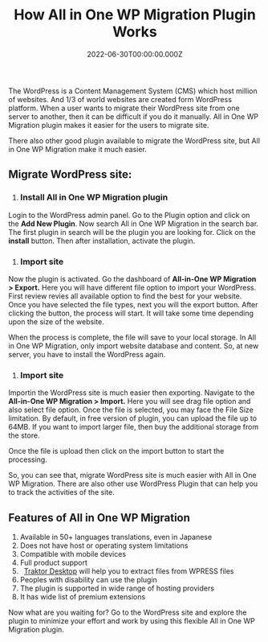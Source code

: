 ﻿---
title:  How All in One WP Migration Plugin Works
category: Wordpress
slug: wp-migration-plugin-works
metaDescription: The WordPress is a Content Management System (CMS) which host million of websites.And 1/3 of world websites are created form WordPress platform.
date: 2022-06-30T00:00:00.000Z
image: ../images/blogs/All in One WP Migration.jpg
---


The WordPress is a Content Management System (CMS) which host million of websites. And 1/3 of world websites are created form WordPress platform. When a user wants to migrate their WordPress site from one server to another, then it can be difficult if you do it manually. All in One WP Migration plugin makes it easier for the users to migrate site. 

There also other good plugin available to migrate the WordPress site, but All in One WP Migration make it much easier. 
## Migrate WordPress site:
1. ### Install All in One WP Migration plugin
Login to the WordPress admin panel. Go to the Plugin option and click on the **Add New Plugin**. Now search All in One WP Migration in the search bar. The first plugin in search will be the plugin you are looking for. Click on the **install** button. Then after installation, activate the plugin. 
1. ### Import site
Now the plugin is activated. Go the dashboard of **All-in-One WP Migration > Export.** Here you will have different file option to import your WordPress.  First review revies all available option to find the best for your website. Once you have selected the file types, next you will the export button. After clicking the button, the process will start. It will take some time depending upon the size of the website. 

When the process is complete, the file will save to your local storage. In All in One WP Migration, only import website database and content. So, at new server, you have to install the WordPress again.
1. ### Import site
Importin the WordPress site is much easier then exporting. Navigate to the **All-in-One WP Migration > Import.** Here you will see drag file option and also select file option. Once the file is selected, you may face the File Size limitation. By default, in free version of plugin, you can upload the file up to 64MB. If you want to import larger file, then buy the additional storage from the store. 

Once the file is upload then click on the import button to start the processing. 

So, you can see that, migrate WordPress site is much easier with All in One WP Migration. There are also other use WordPress Plugin that can help you to track the activities of the site. 
## Features of All in One WP Migration
1. Available in 50+ languages translations, even in Japanese
1. Does not have host or operating system limitations
1. Compatible with mobile devices
1. Full product support
1. ` `[Traktor Desktop](https://traktor.wp-migration.com/) will help you to extract files from WPRESS files
1. Peoples with disability can use the plugin
1. The plugin is supported in wide range of hosting providers
1. It has wide list of premium extensions

Now what are you waiting for? Go to the WordPress site and explore the plugin to minimize your effort and work by using this flexible All in One WP Migration plugin.  
